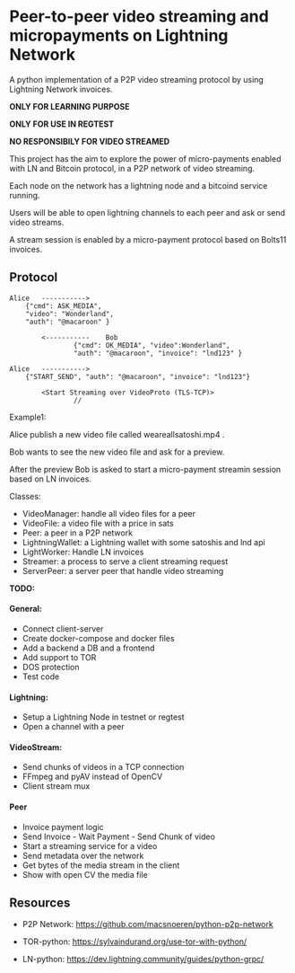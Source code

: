# Peer-to-peer video streaming and micropayments on Lightning Network 
A python implementation of a P2P video streaming protocol by using Lightning Network invoices. 

**ONLY FOR LEARNING PURPOSE**

**ONLY FOR USE IN REGTEST**

**NO RESPONSIBILY FOR VIDEO STREAMED** 

This project has the aim to explore the power of micro-payments enabled with LN and Bitcoin protocol,
in a P2P network of video streaming.


Each node on the network has a lightning node and a bitcoind service running. 

Users will be able to open lightning channels to each peer and ask or send video streams.

A stream session is enabled by a micro-payment protocol based on Bolts11 invoices. 


## Protocol
```
Alice   ----------->        
    {"cmd": ASK_MEDIA",
    "video": "Wonderland",
    "auth": "@macaroon" }
    
        <-----------    Bob
                {"cmd": OK_MEDIA", "video":Wonderland", 
                "auth": "@macaroon", "invoice": "lnd123" }

Alice   ----------->
    {"START_SEND", "auth": "@macaroon", "invoice": "lnd123"}

        <Start Streaming over VideoProto (TLS-TCP)>
                //
```                 

Example1:

Alice publish a new video file called weareallsatoshi.mp4 .

Bob wants to see the new video file and ask for a preview.

After the preview Bob is asked to start a micro-payment streamin session based on LN invoices. 


Classes: 
- VideoManager: handle all video files for a peer
- VideoFile: a video file with a price in sats
- Peer: a peer in a P2P network
- LightningWallet: a Lightning wallet with some satoshis and lnd api
- LightWorker: Handle LN invoices 
- Streamer: a process to serve a client streaming request
- ServerPeer: a server peer that handle video streaming


**TODO:**

#### General:

- Connect client-server
- Create docker-compose and docker files 
- Add a backend a DB and a frontend
- Add support to TOR
- DOS protection
- Test code

#### Lightning:
- Setup a Lightning Node in testnet or regtest
- Open a channel with a peer   

#### VideoStream:
- Send chunks of videos in a TCP connection
- FFmpeg and pyAV instead of OpenCV 
- Client stream mux

#### Peer
- Invoice payment logic
- Send Invoice - Wait Payment - Send Chunk of video
- Start a streaming service for a video
-  Send metadata over the network 
- Get bytes of the media stream in the client
- Show with open CV the media file
  
## Resources

- P2P Network: https://github.com/macsnoeren/python-p2p-network

- TOR-python: https://sylvaindurand.org/use-tor-with-python/

- LN-python: https://dev.lightning.community/guides/python-grpc/

